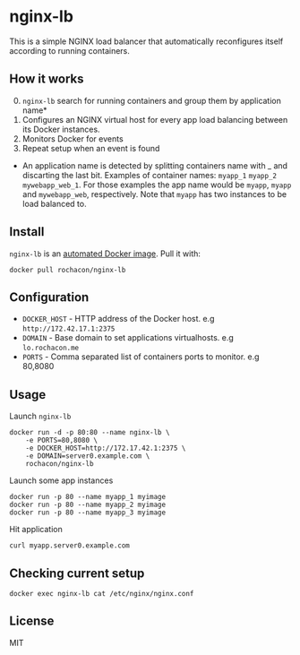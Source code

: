 # nginx-lb

This is a simple NGINX load balancer that automatically reconfigures itself according to running containers.


## How it works

0. `nginx-lb` search for running containers and group them by application name*
0. Configures an NGINX virtual host for every app load balancing between its Docker instances.
0. Monitors Docker for events
0. Repeat setup when an event is found

* An application name is detected by splitting containers name with _ and discarting the last bit. Examples of container names: `myapp_1` `myapp_2` `mywebapp_web_1`. For those examples the app name would be `myapp`, `myapp` and `mywebapp_web`, respectively. Note that `myapp` has two instances to be load balanced to.


## Install

`nginx-lb` is an [automated Docker image](https://registry.hub.docker.com/u/rochacon/nginx-lb). Pull it with:

    docker pull rochacon/nginx-lb


## Configuration

- `DOCKER_HOST` - HTTP address of the Docker host. e.g `http://172.42.17.1:2375`
- `DOMAIN` - Base domain to set applications virtualhosts. e.g `lo.rochacon.me`
- `PORTS` - Comma separated list of containers ports to monitor. e.g 80,8080


## Usage

Launch `nginx-lb`


    docker run -d -p 80:80 --name nginx-lb \
        -e PORTS=80,8080 \
        -e DOCKER_HOST=http://172.17.42.1:2375 \
        -e DOMAIN=server0.example.com \
        rochacon/nginx-lb


Launch some app instances


	docker run -p 80 --name myapp_1 myimage
	docker run -p 80 --name myapp_2 myimage
	docker run -p 80 --name myapp_3 myimage


Hit application

	
	curl myapp.server0.example.com


## Checking current setup

    docker exec nginx-lb cat /etc/nginx/nginx.conf


## License

MIT
